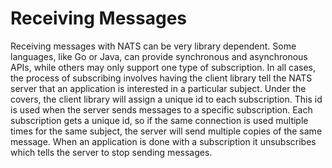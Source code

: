 # Receiving Messages

Receiving messages with NATS can be very library dependent. Some languages, like Go or Java, can provide synchronous and asynchronous APIs, while others may only support one type of subscription. In all cases, the process of subscribing involves having the client library tell the NATS server that an application is interested in a particular subject. Under the covers, the client library will assign a unique id to each subscription. This id is used when the server sends messages to a specific subscription. Each subscription gets a unique id, so if the same connection is used multiple times for the same subject, the server will send multiple copies of the same message. When an application is done with a subscription it unsubscribes which tells the server to stop sending messages.